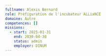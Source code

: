 ```yaml
---
fullname: Alexis Bernard
role: Préfiguration de l'incubateur ALLiaNCE
domaine: Autre
competences: []
missions:
  - start: 2025-01-31
    end: 2030-04-30
    status: admin
    employer: DINUM
---
```

